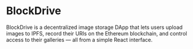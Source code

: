 # BlockDrive
BlockDrive is a decentralized image storage DApp that lets users upload images to IPFS, record their URIs on the Ethereum blockchain, and control access to their galleries — all from a simple React interface.
